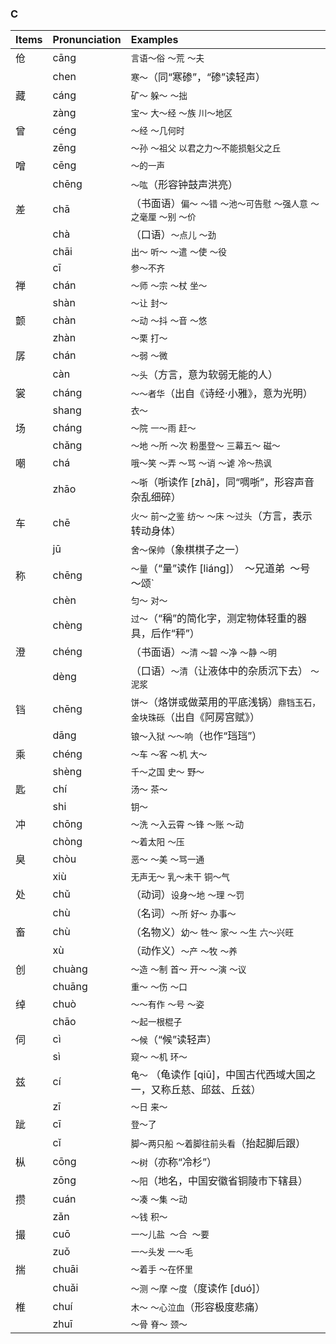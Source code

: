 ### C

| Items | Pronunciation | Examples |
| :---------------- | :---------- | :---------- |
| 伧 | cāng | `言语～俗` `～荒` `～夫` |
|    | chen | `寒～`（同“寒碜”，“碜”读轻声） |
| 藏 | cáng | `矿～` `躲～` `～拙` |
|    | zàng | `宝～` `大～经` `～族` `川～地区`  |
| 曾 | céng | `～经` `～几何时` |
|    | zēng | `～孙` `～祖父` `以君之力～不能损魁父之丘` |
| 噌 | cēng | `～的一声` |
|    | chēng | `～吰`（形容钟鼓声洪亮） |
| 差 | chā | （书面语）`偏～` `～错` `～池～可告慰` `～强人意` `～之毫厘` `～别` `～价` |
|    | chà | （口语）`～点儿` `～劲` |
|    | chāi | `出～` `听～` `～遣` `～使` `～役` |
|    | cī | `参～不齐` |
| 禅 | chán | `～师` `～宗` `～杖` `坐～` |
|    | shàn | `～让` `封～` |
| 颤 | chàn | `～动` `～抖` `～音` `～悠` |
|    | zhàn | `～栗` `打～` |
| 孱 | chán | `～弱` `～微` |
|    | càn | `～头`（方言，意为软弱无能的人） |
| 裳 | cháng | `～～者华`（出自《诗经·小雅》，意为光明） |
|    | shang | `衣～` |
| 场 | cháng | `～院` `一～雨` `赶～` |
|    | chǎng | `～地` `～所` `～次` `粉墨登～` `三幕五～` `磁～` |
| 嘲 | chá | `哦～笑` `～弄` `～骂` `～诮` `～谑` `冷～热讽` |
|    | zhāo | `～哳`（哳读作 [zhā]，同“啁哳”，形容声音杂乱细碎） |
| 车 | chē | `火～` `前～之鉴` `纺～` `～床` `～过头`（方言，表示转动身体）  |
|    | jū | `舍～保帅`（象棋棋子之一） |
| 称 | chēng | `～量`（“量”读作 [liáng]）` `～兄道弟` `～号` `～颂` |
|    | chèn | `匀～` `对～` |
|    | chèng | `过～`（“稱”的简化字，测定物体轻重的器具，后作“秤”） |
| 澄 | chéng | （书面语）`～清` `～碧` `～净` `～静` `～明` |
|    | dèng | （口语）`～清`（让液体中的杂质沉下去） `～泥浆` |
| 铛 | chēng | `饼～`（烙饼或做菜用的平底浅锅）`鼎铛玉石，金块珠砾`（出自《阿房宫赋》） |
|    | dāng | `锒～入狱` `～～响`（也作“珰珰”） |
| 乘 | chéng | `～车` `～客` `～机` `大～` |
|    | shèng | `千～之国` `史～` `野～` |
| 匙 | chí | `汤～` `茶～` |
|    | shi | `钥～` |
| 冲 | chōng | `～洗` `～入云霄` `～锋` `～账` `～动` |
|    | chòng | `～着太阳` `～压` |
| 臭 | chòu | `恶～` `～美` `～骂一通` |
|    | xiù | `无声无～` `乳～未干` `铜～气` |
| 处 | chǔ | （动词）`设身～地` `～理` `～罚` |
|    | chù | （名词）`～所` `好～` `办事～` |
| 畜 | chù | （名物义）`幼～` `牲～` `家～` `～生` `六～兴旺` |
|    | xù | （动作义）`～产` `～牧` `～养` |
| 创 | chuàng | `～造` `～制` `首～` `开～` `～演` `～议` |
|    | chuāng | `重～` `～伤` `～口` |
| 绰 | chuò | `～～有作` `～号` `～姿` |
|    | chāo | `～起一根棍子` |
| 伺 | cì | `～候`（“候”读轻声） |
|    | sì| `窥～` `～机` `环～` |
| 兹 | cí | `龟～` （龟读作 [qiū]，中国古代西域大国之一，又称丘慈、邱兹、丘兹）|
|    | zī | `～日` `来～` |
| 跐 | cī | `登～了` |
|    | cǐ | `脚～两只船` `～着脚往前头看`（抬起脚后跟） |
| 枞 | cōng | `～树`（亦称“冷杉”） |
|    | zōng | `～阳`（地名，中国安徽省铜陵市下辖县） |
| 攒 | cuán | `～凑` `～集` `～动` |
|    | zǎn | `～钱` `积～` |
| 撮 | cuō | `一～儿盐 ～合 ～要` |
|    | zuǒ | `一～头发` `一～毛` |
| 揣 | chuāi | `～着手` `～在怀里` |
|    | chuǎi | `～测` `～摩` `～度`（度读作 [duó]） |
| 椎 | chuí | `木～` `～心泣血`（形容极度悲痛） |
|    | zhuī | `～骨` `脊～` `颈～` |

